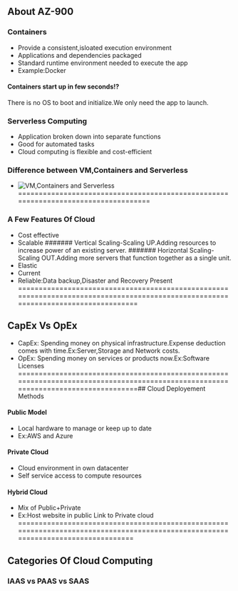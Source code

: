 ## About AZ-900
### Containers
- Provide a consistent,isloated execution environment
- Applications and dependencies packaged
- Standard runtime environment needed to execute the app
- Example:Docker
#### Containers start up in few seconds!?
There is no OS to boot and initialize.We only need the app to launch.
### Serverless Computing
- Application broken down into separate functions
- Good for automated tasks
- Cloud computing is flexible and cost-efficient
### Difference between VM,Containers and Serverless
- ![VM,Containers and Serverless](https://docs.microsoft.com/en-us/learn/modules/principles-cloud-computing/media/2-vm-vs-container-vs-serverless.png)
===================================================================================
### A Few Features Of Cloud
- Cost effective
- Scalable
####### Vertical Scaling-Scaling UP.Adding resources to increase power of an existing server.
####### Horizontal Scaling-Scaling OUT.Adding more servers that function together as a single unit.
- Elastic
- Current
- Reliable:Data backup,Disaster and Recovery Present
===================================================================================================================================
## CapEx Vs OpEx
- CapEx: Spending money on physical infrastructure.Expense deduction comes with time.Ex:Server,Storage and Network costs.
- OpEx: Spending money on services or products now.Ex:Software Licenses
===================================================================================================================================## Cloud Deployement Methods
#### Public Model
- Local hardware to manage or keep up to date
- Ex:AWS and Azure
#### Private Cloud
- Cloud environment in own datacenter
- Self service access to compute resources
#### Hybrid Cloud
- Mix of Public+Private
- Ex:Host website in public Link to Private cloud
==================================================================================================================================
## Categories Of Cloud Computing
### IAAS vs PAAS vs SAAS
